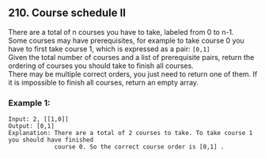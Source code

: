 ## 210. Course schedule II
There are a total of n courses you have to take, labeled from 0 to n-1.
<br />
Some courses may have prerequisites, for example to take course 0 you have to first take course 1, which is expressed as a pair: `[0,1]`
<br />
Given the total number of courses and a list of prerequisite pairs, return the ordering of courses you should take to finish all courses.
<br />
There may be multiple correct orders, you just need to return one of them. If it is impossible to finish all courses, return an empty array.

### Example 1:
```
Input: 2, [[1,0]] 
Output: [0,1]
Explanation: There are a total of 2 courses to take. To take course 1 you should have finished   
             course 0. So the correct course order is [0,1] .
```
